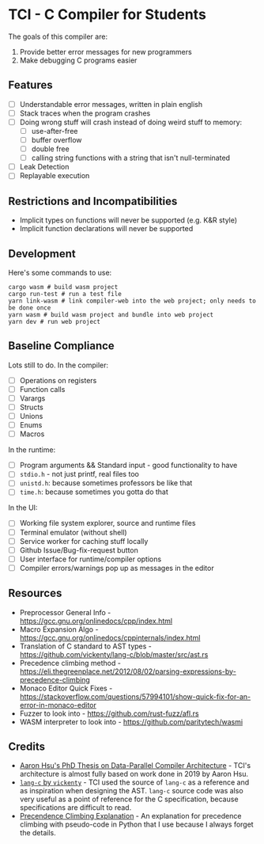 # TCI - C Compiler for Students
The goals of this compiler are:

1. Provide better error messages for new programmers
2. Make debugging C programs easier

## Features
- [ ] Understandable error messages, written in plain english
- [ ] Stack traces when the program crashes
- [ ] Doing wrong stuff will crash instead of doing weird stuff to memory:
  - [ ] use-after-free
  - [ ] buffer overflow
  - [ ] double free
  - [ ] calling string functions with a string that isn't null-terminated
- [ ] Leak Detection
- [ ] Replayable execution

## Restrictions and Incompatibilities
- Implicit types on functions will never be supported (e.g. K&R style)
- Implicit function declarations will never be supported

## Development
Here's some commands to use:

```shell
cargo wasm # build wasm project
cargo run-test # run a test file
yarn link-wasm # link compiler-web into the web project; only needs to be done once
yarn wasm # build wasm project and bundle into web project
yarn dev # run web project
```

## Baseline Compliance
Lots still to do. In the compiler:

- [ ] Operations on registers
- [ ] Function calls
- [ ] Varargs
- [ ] Structs
- [ ] Unions
- [ ] Enums
- [ ] Macros

In the runtime:

- [ ] Program arguments && Standard input - good functionality to have
- [ ] `stdio.h` - not just printf, real files too
- [ ] `unistd.h`: because sometimes professors be like that
- [ ] `time.h`: because sometimes you gotta do that

In the UI:

- [ ] Working file system explorer, source and runtime files
- [ ] Terminal emulator (without shell)
- [ ] Service worker for caching stuff locally
- [ ] Github Issue/Bug-fix-request button
- [ ] User interface for runtime/compiler options
- [ ] Compiler errors/warnings pop up as messages in the editor

## Resources
- Preprocessor General Info - https://gcc.gnu.org/onlinedocs/cpp/index.html
- Macro Expansion Algo - https://gcc.gnu.org/onlinedocs/cppinternals/index.html
- Translation of C standard to AST types - https://github.com/vickenty/lang-c/blob/master/src/ast.rs
- Precedence climbing method - https://eli.thegreenplace.net/2012/08/02/parsing-expressions-by-precedence-climbing
- Monaco Editor Quick Fixes - https://stackoverflow.com/questions/57994101/show-quick-fix-for-an-error-in-monaco-editor
- Fuzzer to look into - https://github.com/rust-fuzz/afl.rs
- WASM interpreter to look into - https://github.com/paritytech/wasmi

## Credits
- [Aaron Hsu's PhD Thesis on Data-Parallel Compiler Architecture](https://scholarworks.iu.edu/dspace/handle/2022/24749) -
  TCI's architecture is almost fully based on work done in 2019 by Aaron Hsu.
- [`lang-c` by `vickenty`](https://github.com/vickenty/lang-c) -
  TCI used the source of `lang-c` as a reference and as inspiration when designing the AST.
  `lang-c` source code was also very useful as a point of reference for the C specification,
  because specifications are difficult to read.
- [Precendence Climbing Explanation](https://eli.thegreenplace.net/2012/08/02/parsing-expressions-by-precedence-climbing) -
  An explanation for precedence climbing with pseudo-code in Python that I use
  because I always forget the details.
